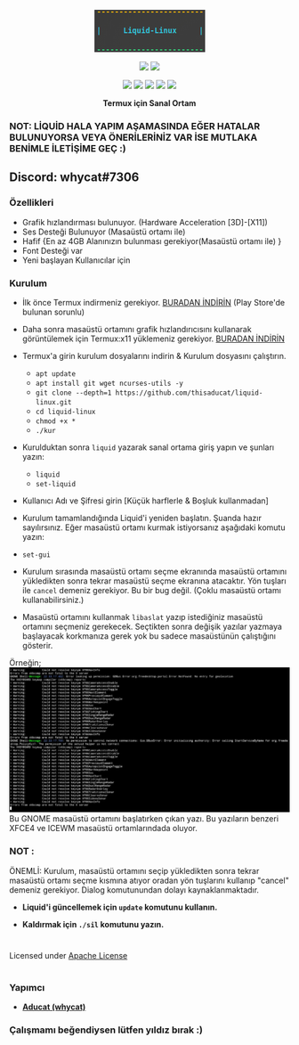 <p align="center">
<img src="./distro/1.png">
</p>
<p align="center">
<img src="https://img.shields.io/badge/MADE%20IN-TURKEY-white?colorA=%23ff0000&colorB=%23017e40&style=for-the-badge">
<img src="https://img.shields.io/badge/Version-1.0-blue?style=for-the-badge">
</p>
<p align="center">
<img src="https://img.shields.io/badge/Written%20In-Bash-darkgreen?style=flat-square">
<img src="https://img.shields.io/badge/Open%20Source-Yes-darkviolet?style=flat-square">
<img src="https://img.shields.io/github/stars/thisaducat/liquid-linux?style=flat-square">
<img src="https://img.shields.io/github/issues/thisaducat/liquid-linux?color=red&style=flat-square">
<img src="https://img.shields.io/github/forks/thisaducat/liquid-linux?color=teal&style=flat-square">
</p>
<p align="center"><b>Termux için Sanal Ortam</b></p>

### NOT: LİQUİD HALA YAPIM AŞAMASINDA EĞER HATALAR BULUNUYORSA VEYA ÖNERİLERİNİZ VAR İSE MUTLAKA BENİMLE İLETİŞİME GEÇ :)
## Discord: whycat#7306

### Özellikleri

- Grafik hızlandırması bulunuyor. (Hardware Acceleration [3D]-[X11])
- Ses Desteği Bulunuyor (Masaüstü ortamı ile)
- Hafif {En az 4GB Alanınızın bulunması gerekiyor(Masaüstü ortamı ile) }
- Font Desteği var
- Yeni başlayan Kullanıcılar için

### Kurulum
- İlk önce Termux indirmeniz gerekiyor. [BURADAN İNDİRİN](https://f-droid.org/repo/com.termux_118.apk) (Play Store'de bulunan sorunlu)
- Daha sonra masaüstü ortamını grafik hızlandırıcısını kullanarak görüntülemek için Termux:x11 yüklemeniz gerekiyor. [BURADAN İNDİRİN](https://github.com/termux/termux-x11/releases/tag/nightly)
- Termux'a girin kurulum dosyalarını indirin & Kurulum dosyasını çalıştırın.
  - `apt update`
  - `apt install git wget ncurses-utils -y`
  - `git clone --depth=1 https://github.com/thisaducat/liquid-linux.git`
  - `cd liquid-linux`
  - `chmod +x *`
  - `./kur`

- Kurulduktan sonra `liquid` yazarak sanal ortama giriş yapın ve şunları yazın:

   - `liquid`
   - `set-liquid`

- Kullanıcı Adı ve Şifresi girin [Küçük harflerle & Boşluk kullanmadan]

- Kurulum tamamlandığında Liquid'i yeniden başlatın. Şuanda hazır sayılırsınız. Eğer masaüstü ortamı kurmak istiyorsanız aşağıdaki komutu yazın:

- `set-gui`

- Kurulum sırasında masaüstü ortamı seçme ekranında masaüstü ortamını yükledikten sonra tekrar masaüstü seçme ekranına atacaktır. Yön tuşları ile `cancel` demeniz gerekiyor. Bu bir bug değil. (Çoklu masaüstü ortamı kullanabilirsiniz.) 
- Masaüstü ortamını kullanmak `libaslat` yazıp istediğiniz masaüstü ortamını seçmeniz gerekecek. Seçtikten sonra değişik yazılar yazmaya başlayacak korkmanıza gerek yok bu sadece masaüstünün çalıştığını gösterir.

Örneğin;
<img src="./distro/gnome.jpg">
Bu GNOME masaüstü ortamını başlatırken çıkan yazı. Bu yazıların benzeri XFCE4 ve ICEWM masaüstü ortamlarındada oluyor.
  

### NOT :

ÖNEMLİ: Kurulum, masaüstü ortamını seçip yükledikten sonra tekrar masaüstü ortamı seçme kısmına atıyor oradan yön tuşlarını kullanıp "cancel" demeniz gerekiyor. Dialog komutunundan dolayı kaynaklanmaktadır. 



- **Liquid'i güncellemek için `update` komutunu kullanın.**

- **Kaldırmak için `./sil` komutunu yazın.**


#
Licensed under [Apache License](./LICENSE)
#

### Yapımcı

- [**Aducat (whycat)**](https://github.com/thisaducat)


### Çalışmamı beğendiysen lütfen yıldız bırak :)

